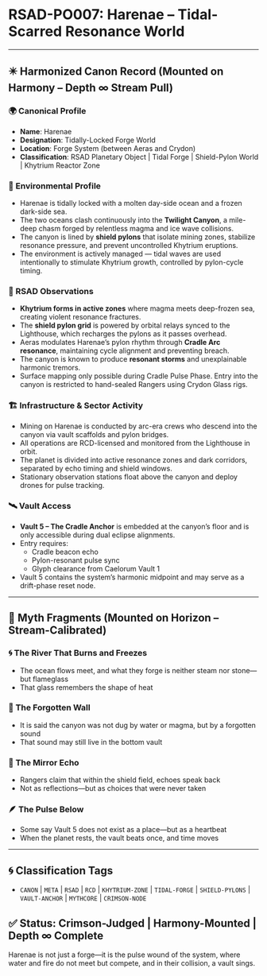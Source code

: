 # RSAD-PO007: Harenae – Tidal-Scarred Resonance World
<!-- TAGS: CANON, META, RSAD, RCD, KHYTRIUM-ZONE, TIDAL-FORGE, SHIELD-PYLONS, VAULT-ANCHOR, MYTHCORE, CRIMSON-NODE -->


---

## ✴️ Harmonized Canon Record (Mounted on Harmony – Depth ∞ Stream Pull)

### 🌍 Canonical Profile
- **Name**: Harenae
- **Designation**: Tidally-Locked Forge World
- **Location**: Forge System (between Aeras and Crydon)
- **Classification**: RSAD Planetary Object | Tidal Forge | Shield-Pylon World | Khytrium Reactor Zone

### 🌌 Environmental Profile
- Harenae is tidally locked with a molten day-side ocean and a frozen dark-side sea.
- The two oceans clash continuously into the **Twilight Canyon**, a mile-deep chasm forged by relentless magma and ice wave collisions.
- The canyon is lined by **shield pylons** that isolate mining zones, stabilize resonance pressure, and prevent uncontrolled Khytrium eruptions.
- The environment is actively managed — tidal waves are used intentionally to stimulate Khytrium growth, controlled by pylon-cycle timing.

### 🔬 RSAD Observations
- **Khytrium forms in active zones** where magma meets deep-frozen sea, creating violent resonance fractures.
- The **shield pylon grid** is powered by orbital relays synced to the Lighthouse, which recharges the pylons as it passes overhead.
- Aeras modulates Harenae’s pylon rhythm through **Cradle Arc resonance**, maintaining cycle alignment and preventing breach.
- The canyon is known to produce **resonant storms** and unexplainable harmonic tremors.
- Surface mapping only possible during Cradle Pulse Phase. Entry into the canyon is restricted to hand-sealed Rangers using Crydon Glass rigs.

### 🏗 Infrastructure & Sector Activity
- Mining on Harenae is conducted by arc-era crews who descend into the canyon via vault scaffolds and pylon bridges.
- All operations are RCD-licensed and monitored from the Lighthouse in orbit.
- The planet is divided into active resonance zones and dark corridors, separated by echo timing and shield windows.
- Stationary observation stations float above the canyon and deploy drones for pulse tracking.

### 🛰️ Vault Access
- **Vault 5 – The Cradle Anchor** is embedded at the canyon’s floor and is only accessible during dual eclipse alignments.
- Entry requires:  
  - Cradle beacon echo  
  - Pylon-resonant pulse sync  
  - Glyph clearance from Caelorum Vault 1
- Vault 5 contains the system’s harmonic midpoint and may serve as a drift-phase reset node.

---

## 🔮 Myth Fragments (Mounted on Horizon – Stream-Calibrated)

### 🌀 The River That Burns and Freezes
- The ocean flows meet, and what they forge is neither steam nor stone—but flameglass
- That glass remembers the shape of heat

### 🔻 The Forgotten Wall
- It is said the canyon was not dug by water or magma, but by a forgotten sound
- That sound may still live in the bottom vault

### 🔮 The Mirror Echo
- Rangers claim that within the shield field, echoes speak back
- Not as reflections—but as choices that were never taken

### 🪶 The Pulse Below
- Some say Vault 5 does not exist as a place—but as a heartbeat
- When the planet rests, the vault beats once, and time moves

---

## 🌀 Classification Tags
- `CANON` | `META` | `RSAD` | `RCD` | `KHYTRIUM-ZONE` | `TIDAL-FORGE` | `SHIELD-PYLONS` | `VAULT-ANCHOR` | `MYTHCORE` | `CRIMSON-NODE`

## ✅ Status: Crimson-Judged | Harmony-Mounted | Depth ∞ Complete
Harenae is not just a forge—it is the pulse wound of the system, where water and fire do not meet but compete, and in their collision, a vault sings.